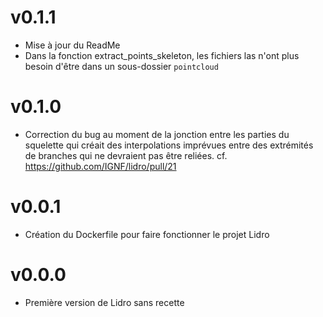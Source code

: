 # v0.1.1
- Mise à jour du ReadMe
- Dans la fonction extract_points_skeleton, les fichiers las n'ont plus besoin d'être dans un sous-dossier `pointcloud`

# v0.1.0
- Correction du bug au moment de la jonction entre les parties du squelette qui créait des
interpolations imprévues entre des extrémités de branches qui ne devraient pas être reliées.
cf. https://github.com/IGNF/lidro/pull/21

# v0.0.1
- Création du Dockerfile pour faire fonctionner le projet Lidro

# v0.0.0
- Première version de Lidro sans recette
